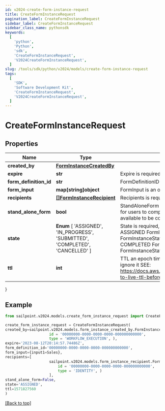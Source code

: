```yaml
---
id: v2024-create-form-instance-request
title: CreateFormInstanceRequest
pagination_label: CreateFormInstanceRequest
sidebar_label: CreateFormInstanceRequest
sidebar_class_name: pythonsdk
keywords:
  [
    'python',
    'Python',
    'sdk',
    'CreateFormInstanceRequest',
    'V2024CreateFormInstanceRequest',
  ]
slug: /tools/sdk/python/v2024/models/create-form-instance-request
tags:
  [
    'SDK',
    'Software Development Kit',
    'CreateFormInstanceRequest',
    'V2024CreateFormInstanceRequest',
  ]
---
```


# CreateFormInstanceRequest

## Properties

| Name | Type | Description | Notes |
| --- | --- | --- | --- |
| **created_by** | [**FormInstanceCreatedBy**](form-instance-created-by) |  | [required] |
| **expire** | **str** | Expire is required | [required] |
| **form_definition_id** | **str** | FormDefinitionID is the id of the form definition that created this form | [required] |
| **form_input** | **map[string]object** | FormInput is an object of form input labels to value | [optional] |
| **recipients** | [**[]FormInstanceRecipient**](form-instance-recipient) | Recipients is required | [required] |
| **stand_alone_form** | **bool** | StandAloneForm is a boolean flag to indicate if this form should be available for users to complete via the standalone form UI or should this only be available to be completed by as an embedded form | [optional] [default to False] |
| **state** | **Enum** [ 'ASSIGNED', 'IN_PROGRESS', 'SUBMITTED', 'COMPLETED', 'CANCELLED' ] | State is required, if not present initial state is FormInstanceStateAssigned ASSIGNED FormInstanceStateAssigned IN_PROGRESS FormInstanceStateInProgress SUBMITTED FormInstanceStateSubmitted COMPLETED FormInstanceStateCompleted CANCELLED FormInstanceStateCancelled | [optional] |
| **ttl** | **int** | TTL an epoch timestamp in seconds, it most be in seconds or dynamodb will ignore it SEE: https://docs.aws.amazon.com/amazondynamodb/latest/developerguide/time-to-live-ttl-before-you-start.html | [optional] |

}

## Example

```python
from sailpoint.v2024.models.create_form_instance_request import CreateFormInstanceRequest

create_form_instance_request = CreateFormInstanceRequest(
created_by=sailpoint.v2024.models.form_instance_created_by.FormInstanceCreatedBy(
                    id = '00000000-0000-0000-0000-000000000000',
                    type = 'WORKFLOW_EXECUTION', ),
expire='2023-08-12T20:14:57.74486Z',
form_definition_id='00000000-0000-0000-0000-000000000000',
form_input={input1=Sales},
recipients=[
                    sailpoint.v2024.models.form_instance_recipient.FormInstanceRecipient(
                        id = '00000000-0000-0000-0000-000000000000',
                        type = 'IDENTITY', )
                    ],
stand_alone_form=False,
state='ASSIGNED',
ttl=1571827560
)

```

[[Back to top]](#)
